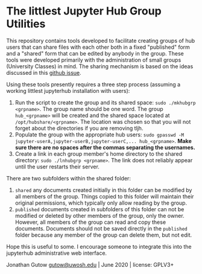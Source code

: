 # The littlest Jupyter Hub Group Utilities

This repository contains tools developed to facilitate creating groups
of hub users that can share files with each other both in a fixed
"published" form and a "shared" form that can be edited by anybody in
the group. These tools were developed primarily with the administration
of small groups (University Classes) in mind. The sharing mechanism is
based on the ideas discussed in this
[github issue](https://github.com/jupyterhub/jupyterhub/issues/394).

Using these tools presently requires a three step process (assuming
a working littlest jupyterhub installation with users):

1. Run the script to create the group and its shared space:
`sudo ./mkhubgrp <grpname>`. The group name should be one word. The
group `hub_<grpname>` will be created and the shared space located
at `/opt/hubshare/<grpname>`. The location was chosen so that you will not
forget about the directories if you are removing tljh.
1. Populate the group with the appropriate hub users:
`sudo gpasswd -M jupyter-userA,jupyter-userB,jupyter-userC,... hub_<grpname>`.
__Make sure there are no spaces after the commas separating the usernames.__
1. Create a link in each group member's home directory to the shared
directory: `sudo ./lnhubgrp <grpname>`. The link does not reliably appear
until the user restarts their server.

There are two subfolders within the shared folder:
1. `shared` any documents created initially in this folder can be modified by
    all members of the group. Things copied to this folder will maintain their
    original permissions, which typically only allow reading by the group.
1. `published` documents created in subfolders of this folder can not be
    modified or deleted by other members of the group, only the owner.
    However, all members of the group can read and copy these documents.
    Documents should not be saved directly in the `published`
    folder because any member of the group can delete them, but not edit.
     
Hope this is useful to some. I encourage someone to integrate this into
the jupyterhub administrative web interface.

Jonathan Gutow <gutow@uwosh.edu> | 
June 2020 | 
license: GPLV3+